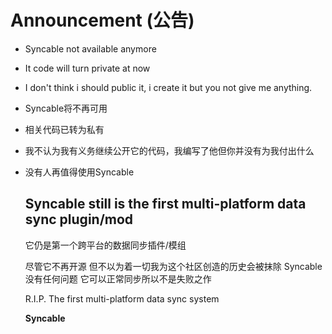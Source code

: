 # Announcement (公告)
- Syncable not available anymore
- It code will turn private at now
- I don't think i should public it, i create it but you not give me anything.


- Syncable将不再可用
- 相关代码已转为私有
- 我不认为我有义务继续公开它的代码，我编写了他但你并没有为我付出什么
- 没有人再值得使用Syncable

  ## Syncable still is the first multi-platform data sync plugin/mod
  它仍是第一个跨平台的数据同步插件/模组

  尽管它不再开源 但不以为着一切我为这个社区创造的历史会被抹除
  Syncable没有任何问题 它可以正常同步所以不是失败之作

  R.I.P.
  The first multi-platform data sync system

  **Syncable**
